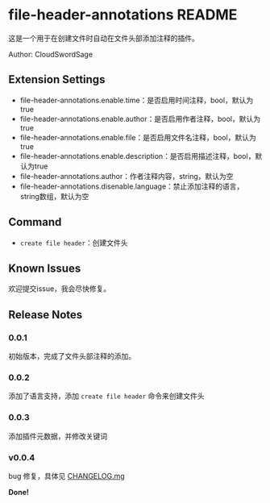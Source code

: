 # file-header-annotations README

这是一个用于在创建文件时自动在文件头部添加注释的插件。

Author: CloudSwordSage

## Extension Settings

- file-header-annotations.enable.time：是否启用时间注释，bool，默认为true
- file-header-annotations.enable.author：是否启用作者注释，bool，默认为true
- file-header-annotations.enable.file：是否启用文件名注释，bool，默认为true
- file-header-annotations.enable.description：是否启用描述注释，bool，默认为true
- file-header-annotations.author：作者注释内容，string，默认为空
- file-header-annotations.disenable.language：禁止添加注释的语言，string数组，默认为空

## Command

- `create file header`：创建文件头

## Known Issues

欢迎提交issue，我会尽快修复。

## Release Notes

### 0.0.1

初始版本，完成了文件头部注释的添加。

### 0.0.2

添加了语言支持，添加 `create file header` 命令来创建文件头

### 0.0.3

添加插件元数据，并修改关键词

### v0.0.4

bug 修复，具体见 [CHANGELOG.mg](./CHANGELOG.md)

**Done!**